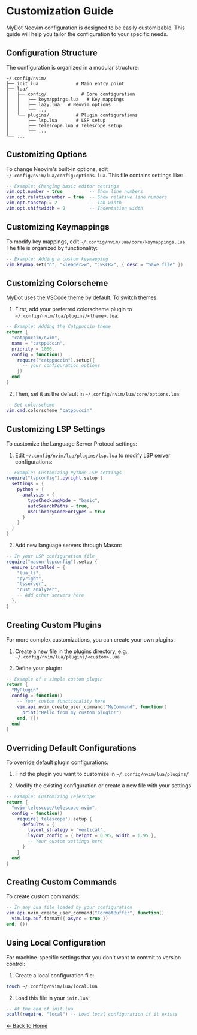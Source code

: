 # Customization Guide

MyDot Neovim configuration is designed to be easily customizable. This guide will help you tailor the configuration to your specific needs.

## Configuration Structure

The configuration is organized in a modular structure:

```
~/.config/nvim/
├── init.lua              # Main entry point
├── lua/
│   ├── config/             # Core configuration
│   │   ├── keymappings.lua   # Key mappings
│   │   ├── lazy.lua   # Neovim options
│   │   └── ...
│   └── plugins/          # Plugin configurations
│       ├── lsp.lua       # LSP setup
│       ├── telescope.lua # Telescope setup
│       └── ...
└── ...
```

## Customizing Options

To change Neovim's built-in options, edit `~/.config/nvim/lua/config/options.lua`. This file contains settings like:

```lua
-- Example: Changing basic editor settings
vim.opt.number = true          -- Show line numbers
vim.opt.relativenumber = true  -- Show relative line numbers
vim.opt.tabstop = 2            -- Tab width
vim.opt.shiftwidth = 2         -- Indentation width
```

## Customizing Keymappings

To modify key mappings, edit `~/.config/nvim/lua/core/keymappings.lua`. The file is organized by functionality:

```lua
-- Example: Adding a custom keymapping
vim.keymap.set("n", "<leader>w", ":w<CR>", { desc = "Save file" })
```

## Customizing Colorscheme

MyDot uses the VSCode theme by default. To switch themes:

1. First, add your preferred colorscheme plugin to `~/.config/nvim/lua/plugins/<theme>.lua`:

```lua
-- Example: Adding the Catppuccin theme
return {
  "catppuccin/nvim",
  name = "catppuccin",
  priority = 1000,
  config = function()
    require("catppuccin").setup({
      -- your configuration options
    })
  end
}
```

2. Then, set it as the default in `~/.config/nvim/lua/core/options.lua`:

```lua
-- Set colorscheme
vim.cmd.colorscheme "catppuccin"
```

## Customizing LSP Settings

To customize the Language Server Protocol settings:

1. Edit `~/.config/nvim/lua/plugins/lsp.lua` to modify LSP server configurations:

```lua
-- Example: Customizing Python LSP settings
require("lspconfig").pyright.setup {
  settings = {
    python = {
      analysis = {
        typeCheckingMode = "basic",
        autoSearchPaths = true,
        useLibraryCodeForTypes = true
      }
    }
  }
}
```

2. Add new language servers through Mason:

```lua
-- In your LSP configuration file
require("mason-lspconfig").setup {
  ensure_installed = { 
    "lua_ls",
    "pyright",
    "tsserver",
    "rust_analyzer",
    -- Add other servers here
  },
}
```

<!-- ## Adding Custom Snippets -->
<!---->
<!-- To add your own snippets: -->
<!---->
<!-- 1. Create a snippets directory: -->
<!---->
<!-- ```bash -->
<!-- mkdir -p ~/.config/nvim/snippets -->
<!-- ``` -->
<!---->
<!-- 2. Create snippet files for specific languages (e.g., `~/.config/nvim/snippets/lua.json`) -->
<!---->
<!-- 3. Load your snippets in the LuaSnip configuration: -->
<!---->
<!-- ```lua -->
<!-- -- In your snippets configuration file -->
<!-- require("luasnip.loaders.from_vscode").load({ -->
<!--   paths = { "~/.config/nvim/snippets" } -->
<!-- }) -->
<!-- ``` -->

## Creating Custom Plugins

For more complex customizations, you can create your own plugins:

1. Create a new file in the plugins directory, e.g., `~/.config/nvim/lua/plugins/<custom>.lua`

2. Define your plugin:

```lua
-- Example of a simple custom plugin
return {
  "MyPlugin",
  config = function()
    -- Your custom functionality here
    vim.api.nvim_create_user_command("MyCommand", function()
      print("Hello from my custom plugin!")
    end, {})
  end
}
```

## Overriding Default Configurations

To override default plugin configurations:

1. Find the plugin you want to customize in `~/.config/nvim/lua/plugins/`

2. Modify the existing configuration or create a new file with your settings

```lua
-- Example: Customizing Telescope
return {
  "nvim-telescope/telescope.nvim",
  config = function()
    require('telescope').setup {
      defaults = {
        layout_strategy = 'vertical',
        layout_config = { height = 0.95, width = 0.95 },
        -- Your custom settings here
      }
    }
  end
}
```

## Creating Custom Commands

To create custom commands:

```lua
-- In any Lua file loaded by your configuration
vim.api.nvim_create_user_command("FormatBuffer", function()
  vim.lsp.buf.format({ async = true })
end, {})
```

## Using Local Configuration

For machine-specific settings that you don't want to commit to version control:

1. Create a local configuration file:

```bash
touch ~/.config/nvim/lua/local.lua
```

2. Load this file in your `init.lua`:

```lua
-- At the end of init.lua
pcall(require, "local") -- Load local configuration if it exists
```

[← Back to Home](index.html)
